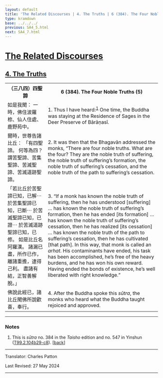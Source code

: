 ```yaml
---
layout: default
title: 'The Related Discourses | 4. The Truths | 6 (384). The Four Noble Truths (5)'
type: kramdown
base: ../../../
previous: SA4_5.html
next: SA4_7.html
---
```


<h1><a href='../index.html'>The Related Discourses</a></h1>
<h2><a href='index.html'>4. The Truths</a></h2>

<table class="trans">
  <th class='ch'>（三八四）四聖諦</th>
  <th class='en'>6 (384). The Four Noble Truths (5)</th>
  <tr>
    <td class="ch" title='t125.2.104b29'>如是我聞： 一時，佛住波羅㮈、仙人住處、鹿野苑中。</td>
    <td id='p1'>1. Thus I have heard:<sup id="ref1"><a href="#n1">1</a></sup> One time, the Buddha was staying at the Residence of Sages in the Deer Preserve of Bārāṇasī.</td>
  </tr>
  <tr>
    <td class="ch" title='t125.2.104c1'>爾時，世尊告諸比丘： 「有四聖諦。 何等為四？ 謂苦聖諦、苦集聖諦、苦滅聖諦、苦滅道跡聖諦。</td>
    <td id='p2'>2. It was then that the Bhagavān addressed the monks, “There are four noble truths. What are the four? They are the noble truth of suffering, the noble truth of suffering’s formation, the noble truth of suffering’s cessation, and the noble truth of the path to suffering’s cessation.</td>
  </tr>
  <tr>
    <td class="ch" title='t125.2.104c3'>「若比丘於苦聖諦已知，已解⋯ 於苦集聖諦已知，已斷⋯ 於苦滅聖諦已知，已證⋯ 於苦滅道跡聖諦已知，已修。 如是比丘名阿羅漢。 諸漏已盡，所作已作，離諸重擔，逮得己利。 盡諸有結，正智善解脫。」</td>
    <td id='p3'>3. “If a monk has known the noble truth of suffering, then he has understood [suffering] … has known the noble truth of suffering’s formation, then he has ended [its formation] … has known the noble truth of suffering’s cessation, then he has realized [its cessation] … has known the noble truth of the path to suffering’s cessation, then he has cultivated [that path]. In this way, that monk is called an <em>arhat</em>. His contaminants have ended, his task has been accomplished, he’s free of the heavy burdens, and he has won his own reward. Having ended the bonds of existence, he’s well liberated with right knowledge.”</td>
  </tr>
  <tr>
    <td class="ch" title='t125.2.104c8'>佛說此經已，諸比丘聞佛所說歡喜，奉行。</td>
    <td id='p4'>4. After the Buddha spoke this <em>sūtra</em>, the monks who heard what the Buddha taught rejoiced and approved.</td>
  </tr>
</table>

<hr/>

<h3 id="notes">Notes</h3>

<ol class="notes-list">
<li id="n1">This is <em>sūtra</em> no. 384 in the <cite>Taisho</cite> edition and no. 547 in Yinshun (<a href="https://cbetaonline.dila.edu.tw/zh/T02n0099_p0104b29" target="_blank">T99.2.104b29-c8</a>). [<a href="#ref1">back</a>]</li>
</ol>
<hr/>

<p class="translator">Translator: Charles Patton</p>
<p class='revised'>Last Revised: 27 May 2024</p>

<hr/>